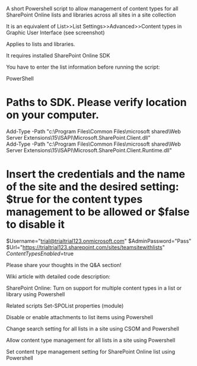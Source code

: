 A short Powershell script to allow management of content types for all SharePoint Online lists and libraries across all sites in a site collection

 

It is an equivalent of List>>List Settings>>Advanced>>Content types in Graphic User Interface (see screenshot)

 



 

 

Applies to lists and libraries.

 

 

It requires installed  SharePoint Online SDK

You have to enter the list information before running the script:

 

PowerShell
 
# Paths to SDK. Please verify location on your computer. 
Add-Type -Path "c:\Program Files\Common Files\microsoft shared\Web Server Extensions\15\ISAPI\Microsoft.SharePoint.Client.dll"  
Add-Type -Path "c:\Program Files\Common Files\microsoft shared\Web Server Extensions\15\ISAPI\Microsoft.SharePoint.Client.Runtime.dll"  
 
# Insert the credentials and the name of the site and the desired setting: $true for the content types management to be allowed or $false to disable it 
$Username="trial@trialtrial123.onmicrosoft.com" 
$AdminPassword="Pass" 
$Url="https://trialtrial123.sharepoint.com/sites/teamsitewithlists" 
$ContentTypesEnabled=$true 
 
 

 

 

Please share your thoughts in the Q&A section!

 

Wiki article with detailed code description:
 

SharePoint Online: Turn on support for multiple content types in a list or library using Powershell

 

Related scripts
Set-SPOList properties (module)

Disable or enable attachments to list items using Powershell

Change search setting for all lists in a site using CSOM and Powershell

Allow content type management for all lists in a site using Powershell

Set content type management setting for SharePoint Online list using Powershell
